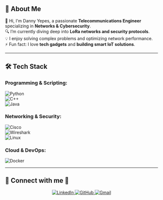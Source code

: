 
<!-- Sección "About Me" -->
## 🚀 About Me  
👋 Hi, I'm Danny Yepes, a passionate **Telecommunications Engineer** specializing in **Networks & Cybersecurity**.  
🔍 I’m currently diving deep into **LoRa networks and security protocols**.  
💡 I enjoy solving complex problems and optimizing network performance.  
⚡ Fun fact: I love **tech gadgets** and **building smart IoT solutions**.  

---

## 🛠️ Tech Stack  
### **Programming & Scripting:**  
![Python](https://img.shields.io/badge/Python-3776AB?style=for-the-badge&logo=python&logoColor=white)  
![C++](https://img.shields.io/badge/C%2B%2B-00599C?style=for-the-badge&logo=c%2B%2B&logoColor=white)  
![Java](https://img.shields.io/badge/Java-007396?style=for-the-badge&logo=java&logoColor=white)  

### **Networking & Security:**  
![Cisco](https://img.shields.io/badge/Cisco-1BA0D7?style=for-the-badge&logo=cisco&logoColor=white)  
![Wireshark](https://img.shields.io/badge/Wireshark-1679A7?style=for-the-badge&logo=wireshark&logoColor=white)  
![Linux](https://img.shields.io/badge/Linux-FCC624?style=for-the-badge&logo=linux&logoColor=black)  

### **Cloud & DevOps:**  
  
![Docker](https://img.shields.io/badge/Docker-2496ED?style=for-the-badge&logo=docker&logoColor=white)  


---

## 🔗 Connect with me 🤝  
<p align="center">
  <a href="https://www.linkedin.com/in/danny-leandro-moreno-yepes-a00765348?utm_source=share&utm_campaign=share_via&utm_content=profile&utm_medium=ios_app" target="_blank">
    <img src="https://img.icons8.com/doodle/40/000000/linkedin--v2.png" alt="LinkedIn">
  </a>
  <a href="https://github.com/ING-Danny" target="_blank">
    <img src="https://img.icons8.com/doodle/40/000000/github--v1.png" alt="GitHub">
  </a>
  <a href="mailto:danny11yepes@hotmail.com">
    <img src="https://img.icons8.com/doodle/40/gmail.png" alt="Gmail">
  </a>
</p>
